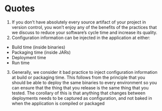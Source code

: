# Quotes

1. If you don’t have absolutely every source artifact of your project in version control, you won’t enjoy any of the benefits of the practices that we discuss to reduce your software’s cycle time and increase its quality.
2. Configuration information can be injected in the application at either:
  * Build time (inside binaries)
  * Packaging time (inside JARs)
  * Deployment time
  * Run time
3. Generally, we consider it bad practice to inject configuration information at build or packaging time. This follows from the principle that you should be able to deploy the same binaries to every environment so you can ensure that the thing that you release is the same thing that you tested. The corollary of this is that anything that changes between deployments needs to be captured as configuration, and not baked in when the application is compiled or packaged

